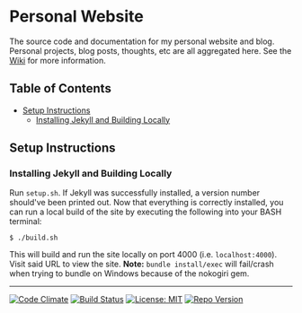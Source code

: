 # Personal Website
The source code and documentation for my personal website and blog. Personal projects, blog posts, thoughts, etc are all aggregated here. See the [Wiki](https://github.com/FlatlanderWoman/portfolio/wiki) for more information.

## Table of Contents
* [Setup Instructions](#setup-instructions)
  * [Installing Jekyll and Building Locally](#installing-jekyll-and-building-locally)

## Setup Instructions
### Installing Jekyll and Building Locally
Run `setup.sh`. If Jekyll was successfully installed, a version number should've been printed out. Now that everything is correctly installed, you can run a local build of the site by executing the following into your BASH terminal:
```
$ ./build.sh
```
This will build and run the site locally on port 4000 (i.e. `localhost:4000`). Visit said URL to view the site. **Note:** `bundle install/exec` will fail/crash when trying to bundle on Windows because of the nokogiri gem. 

---

[![Code Climate](https://codeclimate.com/github/FlatlanderWoman/portfolio.svg)](https://codeclimate.com/github/FlatlanderWoman/portfolio) [![Build Status](https://travis-ci.org/FlatlanderWoman/personalWebsite.svg?branch=master)](https://travis-ci.org/FlatlanderWoman/personalWebsite) [![License: MIT](https://img.shields.io/badge/License-MIT-yellow.svg)](https://opensource.org/licenses/MIT) [![Repo Version](https://img.shields.io/badge/version-0.3.1-blue.svg)](https://img.shields.io/badge/version-0.3.1-blue.svg)
